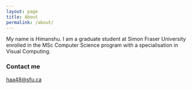 ```yaml
---
layout: page
title: About
permalink: /about/
---
```


My name is Himanshu. I am a graduate student at Simon Fraser University enrolled in the MSc Computer Science program with a specialisation in Visual Computing. 



### Contact me

[haa48@sfu.ca](mailto:haa48@sfu.ca)
